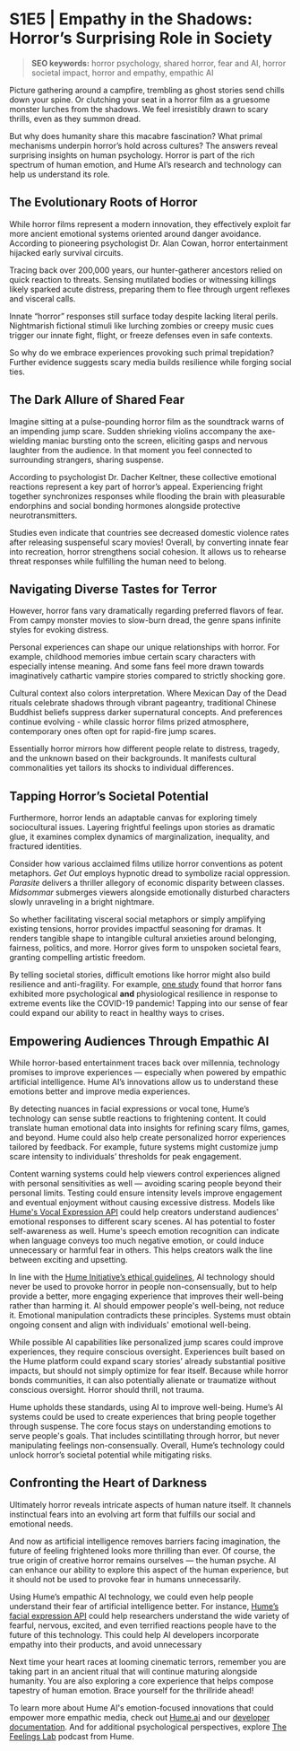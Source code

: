 # S1E5 | Empathy in the Shadows: Horror’s Surprising Role in Society

> **SEO keywords:** horror psychology, shared horror, fear and AI, horror societal impact, horror and empathy, empathic AI

Picture gathering around a campfire, trembling as ghost stories send chills down your spine. Or clutching your seat in a horror film as a gruesome monster lurches from the shadows. We feel irresistibly drawn to scary thrills, even as they summon dread.

But why does humanity share this macabre fascination? What primal mechanisms underpin horror’s hold across cultures? The answers reveal surprising insights on human psychology. Horror is part of the rich spectrum of human emotion, and Hume AI’s research and technology can help us understand its role.

## The Evolutionary Roots of Horror

While horror films represent a modern innovation, they effectively exploit far more ancient emotional systems oriented around danger avoidance. According to pioneering psychologist Dr. Alan Cowan, horror entertainment hijacked early survival circuits.

Tracing back over 200,000 years, our hunter-gatherer ancestors relied on quick reaction to threats. Sensing mutilated bodies or witnessing killings likely sparked acute distress, preparing them to flee through urgent reflexes and visceral calls.

Innate “horror” responses still surface today despite lacking literal perils. Nightmarish fictional stimuli like lurching zombies or creepy music cues trigger our innate fight, flight, or freeze defenses even in safe contexts.

So why do we embrace experiences provoking such primal trepidation? Further evidence suggests scary media builds resilience while forging social ties.

## The Dark Allure of Shared Fear

Imagine sitting at a pulse-pounding horror film as the soundtrack warns of an impending jump scare. Sudden shrieking violins accompany the axe-wielding maniac bursting onto the screen, eliciting gasps and nervous laughter from the audience. In that moment you feel connected to surrounding strangers, sharing suspense.

According to psychologist Dr. Dacher Keltner, these collective emotional reactions represent a key part of horror’s appeal. Experiencing fright together synchronizes responses while flooding the brain with pleasurable endorphins and social bonding hormones alongside protective neurotransmitters.

Studies even indicate that countries see decreased domestic violence rates after releasing suspenseful scary movies! Overall, by converting innate fear into recreation, horror strengthens social cohesion. It allows us to rehearse threat responses while fulfilling the human need to belong.

## Navigating Diverse Tastes for Terror

However, horror fans vary dramatically regarding preferred flavors of fear. From campy monster movies to slow-burn dread, the genre spans infinite styles for evoking distress.

Personal experiences can shape our unique relationships with horror. For example, childhood memories imbue certain scary characters with especially intense meaning. And some fans feel more drawn towards imaginatively cathartic vampire stories compared to strictly shocking gore.

Cultural context also colors interpretation. Where Mexican Day of the Dead rituals celebrate shadows through vibrant pageantry, traditional Chinese Buddhist beliefs suppress darker supernatural concepts. And preferences continue evolving - while classic horror films prized atmosphere, contemporary ones often opt for rapid-fire jump scares.

Essentially horror mirrors how different people relate to distress, tragedy, and the unknown based on their backgrounds. It manifests cultural commonalities yet tailors its shocks to individual differences.

## Tapping Horror’s Societal Potential

Furthermore, horror lends an adaptable canvas for exploring timely sociocultural issues. Layering frightful feelings upon stories as dramatic glue, it examines complex dynamics of marginalization, inequality, and fractured identities.

Consider how various acclaimed films utilize horror conventions as potent metaphors. *Get Out* employs hypnotic dread to symbolize racial oppression. *Parasite* delivers a thriller allegory of economic disparity between classes. *Midsommar* submerges viewers alongside emotionally disturbed characters slowly unraveling in a bright nightmare.

So whether facilitating visceral social metaphors or simply amplifying existing tensions, horror provides impactful seasoning for dramas. It renders tangible shape to intangible cultural anxieties around belonging, fairness, politics, and more. Horror gives form to unspoken societal fears, granting compelling artistic freedom.

By telling societal stories, difficult emotions like horror might also build resilience and anti-fragility. For example, [one study](https://www.ncbi.nlm.nih.gov/pmc/articles/PMC7492010/#:~:text=We%20found%20that%20fans%20of,both%20greater%20resilience%20and%20preparedness.) found that horror fans exhibited more psychological ****and**** physiological resilience in response to extreme events like the COVID-19 pandemic! Tapping into our sense of fear could expand our ability to react in healthy ways to crises.

## Empowering Audiences Through Empathic AI

While horror-based entertainment traces back over millennia, technology promises to improve experiences — especially when powered by empathic artificial intelligence. Hume AI’s innovations allow us to understand these emotions better and improve media experiences.

By detecting nuances in facial expressions or vocal tone, Hume’s technology can sense subtle reactions to frightening content. It could translate human emotional data into insights for refining scary films, games, and beyond. Hume could also help create personalized horror experiences tailored by feedback. For example, future systems might customize jump scare intensity to individuals’ thresholds for peak engagement.

Content warning systems could help viewers control experiences aligned with personal sensitivities as well — avoiding scaring people beyond their personal limits. Testing could ensure intensity levels improve engagement and eventual enjoyment without causing excessive distress. Models like [Hume's Vocal Expression API](https://hume.ai/products/vocal-expression-model/) could help creators understand audiences' emotional responses to different scary scenes. AI has potential to foster self-awareness as well. Hume's speech emotion recognition can indicate when language conveys too much negative emotion, or could induce unnecessary or harmful fear in others. This helps creators walk the line between exciting and upsetting.

In line with the [Hume Initiative’s ethical guidelines](https://thehumeinitiative.org/guidelines/), AI technology should never be used to provoke horror in people non-consensually, but to help provide a better, more engaging experience that improves their well-being rather than harming it. AI should empower people's well-being, not reduce it. Emotional manipulation contradicts these principles. Systems must obtain ongoing consent and align with individuals' emotional well-being.

While possible AI capabilities like personalized jump scares could improve experiences, they require conscious oversight. Experiences built based on the Hume platform could expand scary stories’ already substantial positive impacts, but should not simply optimize for fear itself. Because while horror bonds communities, it can also potentially alienate or traumatize without conscious oversight. Horror should thrill, not trauma.

Hume upholds these standards, using AI to improve well-being. Hume’s AI systems could be used to create experiences that bring people together through suspense. The core focus stays on understanding emotions to serve people's goals. That includes scintillating through horror, but never manipulating feelings non-consensually. Overall, Hume’s technology could unlock horror’s societal potential while mitigating risks.

## Confronting the Heart of Darkness

Ultimately horror reveals intricate aspects of human nature itself. It channels instinctual fears into an evolving art form that fulfills our social and emotional needs.

And now as artificial intelligence removes barriers facing imagination, the future of feeling frightened looks more thrilling than ever. Of course, the true origin of creative horror remains ourselves — the human psyche. AI can enhance our ability to explore this aspect of the human experience, but it should not be used to provoke fear in humans unnecessarily.

Using Hume’s empathic AI technology, we could even help people understand their fear of artificial intelligence better. For instance, [Hume’s facial expression API](https://hume.ai/products/facial-expression-model/?gad_source=1) could help researchers understand the wide variety of fearful, nervous, excited, and even terrified reactions people have to the future of this technology. This could help AI developers incorporate empathy into their products, and avoid unnecessary

Next time your heart races at looming cinematic terrors, remember you are taking part in an ancient ritual that will continue maturing alongside humanity. You are also exploring a core  experience that helps compose tapestry of human emotion. Brace yourself for the thrillride ahead!

To learn more about Hume AI's emotion-focused innovations that could empower more empathic media, check out [Hume.ai](http://hume.ai/) and our [developer documentation](https://dev.hume.ai/docs). And for additional psychological perspectives, explore [The Feelings Lab](https://open.spotify.com/show/19ieQiPrcfbNHiquiPK74w) podcast from Hume.
